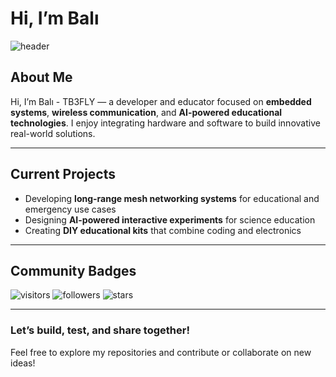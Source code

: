 # Hi, I’m Balı

![header](https://upload.wikimedia.org/wikipedia/commons/6/6a/Linear_polarization_animation.gif)


## About Me
Hi, I’m Balı - TB3FLY — a developer and educator focused on **embedded systems**, **wireless communication**, and **AI-powered educational technologies**. I enjoy integrating hardware and software to build innovative real-world solutions.

---

##  Current Projects
- Developing **long-range mesh networking systems** for educational and emergency use cases
- Designing **AI-powered interactive experiments** for science education
- Creating **DIY educational kits** that combine coding and electronics

---



##  Community Badges

![visitors](https://visitor-badge.glitch.me/badge?page_id=abdbali.abdbali)
![followers](https://img.shields.io/github/followers/abdbali?label=Followers&style=social)
![stars](https://img.shields.io/github/stars/abdbali?style=social)

---

###  Let’s build, test, and share together!
Feel free to explore my repositories and contribute or collaborate on new ideas!
